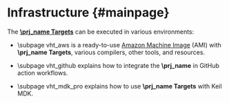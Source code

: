 # Infrastructure {#mainpage}

The [**\prj_name Targets**](../../simulation/html/index.html) can be executed in various environments:

  - \subpage vht_aws is a ready-to-use [Amazon Machine Image](https://docs.aws.amazon.com/AWSEC2/latest/UserGuide/AMIs.html) (AMI) with **\prj_name Targets**, various compilers, other tools, and resources.

  - \subpage vht_github explains how to integrate the **\prj_name** in GitHub action workflows.

  - \subpage vht_mdk_pro explains how to use **\prj_name Targets** with Keil MDK.
